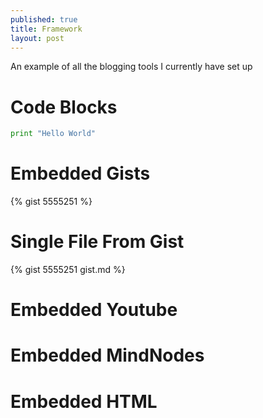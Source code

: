 ```yaml
---
published: true
title: Framework
layout: post
---
```


An example of all the blogging tools I currently have set up  


# Code Blocks
```python
print "Hello World"
```

# Embedded Gists
{% gist 5555251 %}

# Single File From Gist
{% gist 5555251 gist.md %}

# Embedded Youtube
<div class="youtube" id="29MAL8pJImQ"></div>

# Embedded MindNodes
<div class="mindnode" id="hUeMkB8zxTG87BXHyJJWziGRgXTxyrTNqrk7yjYw"></div>

# Embedded HTML
